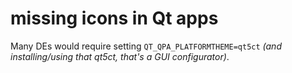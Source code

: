 # missing icons in Qt apps

Many DEs would require setting `QT_QPA_PLATFORMTHEME=qt5ct` *(and installing/using that qt5ct, that's a GUI configurator)*.
